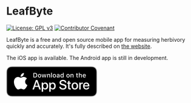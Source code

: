 # LeafByte

[![License: GPL v3](https://img.shields.io/badge/License-GPLv3-blue.svg)](https://www.gnu.org/licenses/gpl-3.0)
[![Contributor Covenant](https://img.shields.io/badge/Contributor%20Covenant-v1.4%20adopted-ff69b4.svg)](CODE_OF_CONDUCT.md)

LeafByte is a free and open source mobile app for measuring herbivory quickly and accurately. It's fully described on [the website](https://zoegp.science/leafbyte).

The iOS app is available. The Android app is still in development.

[![Available on the App Store](https://raw.githubusercontent.com/Zoegp/zoegp.github.io/master/images/App%20Store%20Badge.svg?sanitize=true)](https://itunes.apple.com/us/app/leafbyte/id1362985339?mt=8)
